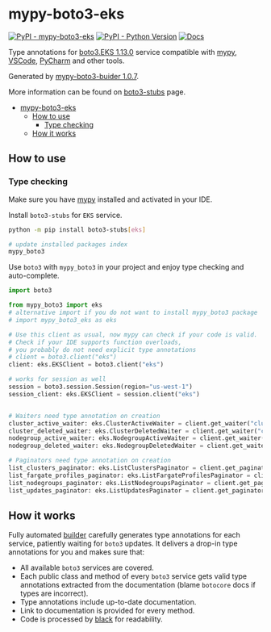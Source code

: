 # mypy-boto3-eks

[![PyPI - mypy-boto3-eks](https://img.shields.io/pypi/v/mypy-boto3-eks.svg?color=blue)](https://pypi.org/project/mypy-boto3-eks)
[![PyPI - Python Version](https://img.shields.io/pypi/pyversions/mypy-boto3-eks.svg?color=blue)](https://pypi.org/project/mypy-boto3-eks)
[![Docs](https://img.shields.io/readthedocs/mypy-boto3-builder.svg?color=blue)](https://mypy-boto3-builder.readthedocs.io/)

Type annotations for
[boto3.EKS 1.13.0](https://boto3.amazonaws.com/v1/documentation/api/1.13.0/reference/services/eks.html#EKS) service
compatible with [mypy](https://github.com/python/mypy), [VSCode](https://code.visualstudio.com/),
[PyCharm](https://www.jetbrains.com/pycharm/) and other tools.

Generated by [mypy-boto3-buider 1.0.7](https://github.com/vemel/mypy_boto3_builder).

More information can be found on [boto3-stubs](https://pypi.org/project/boto3-stubs/) page.

- [mypy-boto3-eks](#mypy-boto3-eks)
  - [How to use](#how-to-use)
    - [Type checking](#type-checking)
  - [How it works](#how-it-works)

## How to use

### Type checking

Make sure you have [mypy](https://github.com/python/mypy) installed and activated in your IDE.

Install `boto3-stubs` for `EKS` service.

```bash
python -m pip install boto3-stubs[eks]

# update installed packages index
mypy_boto3
```

Use `boto3` with `mypy_boto3` in your project and enjoy type checking and auto-complete.

```python
import boto3

from mypy_boto3 import eks
# alternative import if you do not want to install mypy_boto3 package
# import mypy_boto3_eks as eks

# Use this client as usual, now mypy can check if your code is valid.
# Check if your IDE supports function overloads,
# you probably do not need explicit type annotations
# client = boto3.client("eks")
client: eks.EKSClient = boto3.client("eks")

# works for session as well
session = boto3.session.Session(region="us-west-1")
session_client: eks.EKSClient = session.client("eks")


# Waiters need type annotation on creation
cluster_active_waiter: eks.ClusterActiveWaiter = client.get_waiter("cluster_active")
cluster_deleted_waiter: eks.ClusterDeletedWaiter = client.get_waiter("cluster_deleted")
nodegroup_active_waiter: eks.NodegroupActiveWaiter = client.get_waiter("nodegroup_active")
nodegroup_deleted_waiter: eks.NodegroupDeletedWaiter = client.get_waiter("nodegroup_deleted")

# Paginators need type annotation on creation
list_clusters_paginator: eks.ListClustersPaginator = client.get_paginator("list_clusters")
list_fargate_profiles_paginator: eks.ListFargateProfilesPaginator = client.get_paginator("list_fargate_profiles")
list_nodegroups_paginator: eks.ListNodegroupsPaginator = client.get_paginator("list_nodegroups")
list_updates_paginator: eks.ListUpdatesPaginator = client.get_paginator("list_updates")
```

## How it works

Fully automated [builder](https://github.com/vemel/mypy_boto3_builder) carefully generates
type annotations for each service, patiently waiting for `boto3` updates. It delivers
a drop-in type annotations for you and makes sure that:

- All available `boto3` services are covered.
- Each public class and method of every `boto3` service gets valid type annotations
  extracted from the documentation (blame `botocore` docs if types are incorrect).
- Type annotations include up-to-date documentation.
- Link to documentation is provided for every method.
- Code is processed by [black](https://github.com/psf/black) for readability.